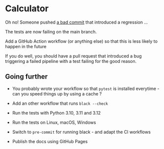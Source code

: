 # Calculator

Oh no! Someone pushed [a bad commit](https://github.com/dmerejkowsky/kata-buggy-calculator/commit/dd3cea773b6bb9ee73243a739820d094584f286f)  that introduced a regression ...

The tests are now failing on the main branch.

Add a GitHub Action workflow (or anything else) so that this is less
likely to happen in the future

If you do well, you should have a pull request that introduced a bug
triggering a failed pipeline with a test failing for the good reason.


## Going further

* You probably wrote your workflow so that `pytest` is installed everytime - can
  you speed things up by using a cache ?

* Add an other workflow that runs `black --check`

* Run the tests with Python 3.10, 3.11 and 3.12
 
* Run the tests on Linux, macOS, Windows
 
 * Switch to `pre-commit` for running black - and adapt the CI workflows

 * Publish the docs using GitHub Pages

